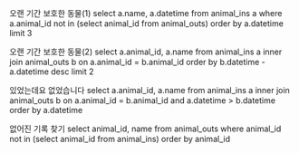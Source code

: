 오랜 기간 보호한 동물(1)
select a.name, a.datetime
from animal_ins a
where a.animal_id not in (select animal_id from animal_outs)
order by a.datetime
limit 3

오랜 기간 보호한 동물(2)
select a.animal_id, a.name
from animal_ins a inner join animal_outs b
on a.animal_id = b.animal_id
order by b.datetime - a.datetime desc
limit 2

있었는데요 없었습니다
select a.animal_id, a.name
from animal_ins a inner join animal_outs b
on a.animal_id = b.animal_id
and a.datetime > b.datetime
order by a.datetime

없어진 기록 찾기
select animal_id, name
from animal_outs
where animal_id not in (select animal_id from animal_ins)
order by animal_id